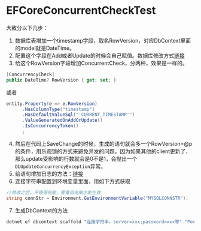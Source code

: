 # EFCoreConcurrentCheckTest

大致分以下几步：
1. 数据库表增加一个timestamp字段，取名RowVersion，对应DbContext里面的model就是DateTime。
2. 配置这个字段在Add或者Update的时候会自己赋值。数据库修改方式[链接](https://blog.csdn.net/w405722907/article/details/85768660)
3. 给这个RowVersion字段增加ConcurrentCheck，分两种，效果是一样的。
```csharp
[ConcurrencyCheck]
public DateTime? RowVersion { get; set; }
```
或者
```csharp
entity.Property(e => e.RowVersion)
      .HasColumnType("timestamp")
      .HasDefaultValueSql("'CURRENT_TIMESTAMP'")
      .ValueGeneratedOnAddOrUpdate()
      .IsConcurrencyToken()
      ;
```
4. 然后在代码上SaveChange的时候，生成的语句就会多一个RowVersion=@p的条件，用乐观锁的方式来避免并发的问题。因为如果其他的client更新了，那么update受影响的行数就会是0不是1，会抛出一个`DbUpdateConcurrencyException`异常。
5. 给语句增加日志的方法：[链接](https://docs.microsoft.com/en-us/ef/core/miscellaneous/logging)
6. 连接字符串配置到环境变量里面，用如下方式获取

```csharp
//修改之后，不晓得何故，要重启电脑才能生效
string connStr = Environment.GetEnvironmentVariable("MYSQLCONNSTR");
```

7. 生成DbContext的方法

```bash
dotnet ef dbcontext scaffold "连接字符串，server=xxx;password=xxx等" "Pomelo.EntityFrameworkCore.MySql" -t test1 -t test2 -o Model -c JhwContext -f
```

